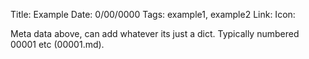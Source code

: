Title: Example
Date: 0/00/0000
Tags: example1, example2
Link: 
Icon: 

Meta data above, can add whatever its just a dict. Typically numbered 00001 etc (00001.md).